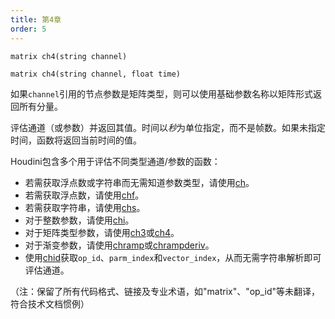 ```yaml
---
title: 第4章  
order: 5  
---  
```


`matrix ch4(string channel)`  

`matrix ch4(string channel, float time)`  

如果`channel`引用的节点参数是矩阵类型，则可以使用基础参数名称以矩阵形式返回所有分量。  

评估通道（或参数）并返回其值。时间以*秒*为单位指定，而不是帧数。如果未指定时间，函数将返回当前时间的值。  

Houdini包含多个用于评估不同类型通道/参数的函数：  

- 若需获取浮点数或字符串而无需知道参数类型，请使用[ch](ch.html "评估通道（或参数）并返回其值。")。  
- 若需获取浮点数，请使用[chf](chf.html "评估通道（或参数）并返回其值。")。  
- 若需获取字符串，请使用[chs](chs.html "评估通道（或参数）并返回其值。")。  
- 对于整数参数，请使用[chi](chi.html "评估通道（或参数）并返回其值。")。  
- 对于矩阵类型参数，请使用[ch3](ch3.html "评估通道（或参数）并返回其值。")或[ch4](ch4.html "评估通道（或参数）并返回其值。")。  
- 对于渐变参数，请使用[chramp](chramp.html "评估渐变参数并返回其值。")或[chrampderiv](chrampderiv.html "评估渐变参数相对于位置的导数。")。  
- 使用[chid](chid.html "解析通道字符串（或参数）并返回op_id、parm_index和vector_index。")获取`op_id`、`parm_index`和`vector_index`，从而无需字符串解析即可评估通道。  

（注：保留了所有代码格式、链接及专业术语，如"matrix"、"op_id"等未翻译，符合技术文档惯例）